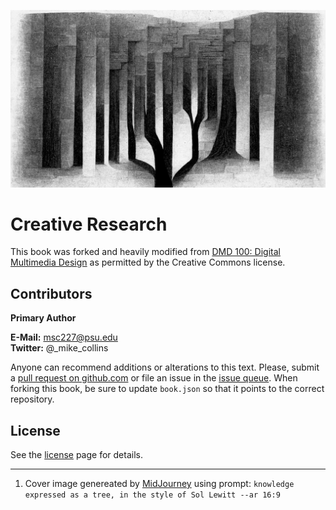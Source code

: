 ![Book cover art, abstract trees made of tall black and white geometric shapes](/assets/michael-collins_knowledge_expressed_as_a_tree_in_the_style_of_s_472bfee0-eb69-4241-ab61-77668d28b6ae.jpg)

# Creative Research

This book was forked and heavily modified from [DMD 100: Digital Multimedia Design](https://github.com/dmd-program/dmd-100-master) as permitted by the Creative Commons license.

## Contributors

**Primary Author**

**E-Mail:** msc227@psu.edu  
**Twitter:** @\_mike\_collins

Anyone can recommend additions or alterations to this text. Please, submit a [pull request on github.com](https://github.com/michael-collins/creative-research-book) or file an issue in the [issue queue](https://github.com/michael-collins/creative-research-book/issues). When forking this book, be sure to update `book.json` so that it points to the correct repository.

## License

See the [license](/LICENSE.md) page for details.

---

1. Cover image genereated by [MidJourney](https://www.midjourney.com/) using prompt: `knowledge expressed as a tree, in the style of Sol Lewitt --ar 16:9`
